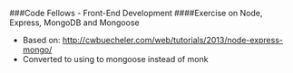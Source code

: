 ###Code Fellows - Front-End Development
####Exercise on Node, Express, MongoDB and Mongoose

- Based on: http://cwbuecheler.com/web/tutorials/2013/node-express-mongo/
- Converted to using to mongoose instead of monk
